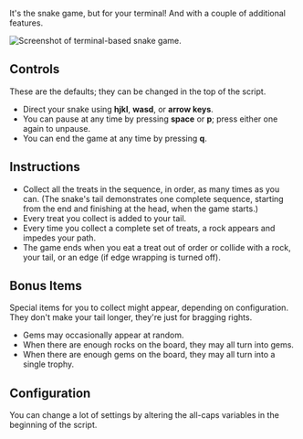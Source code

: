 It's the snake game, but for your terminal! And with a couple of additional features.

![Screenshot of terminal-based snake game.](screenshot.png)

Controls
--------
These are the defaults; they can be changed in the top of the script.

 * Direct your snake using **hjkl**, **wasd**, or **arrow keys**.
 * You can pause at any time by pressing **space** or **p**; press either one
   again to unpause.
 * You can end the game at any time by pressing **q**.


Instructions
------------

 * Collect all the treats in the sequence, in order, as many times as you can.
   (The snake's tail demonstrates one complete sequence, starting from the
   end and finishing at the head, when the game starts.)
 * Every treat you collect is added to your tail.
 * Every time you collect a complete set of treats, a rock appears and impedes
   your path.
 * The game ends when you eat a treat out of order or collide with a rock,
   your tail, or an edge (if edge wrapping is turned off).

Bonus Items
-----------
Special items for you to collect might appear, depending on configuration.
They don't make your tail longer, they're just for bragging rights.

 * Gems may occasionally appear at random.
 * When there are enough rocks on the board, they may all turn into gems.
 * When there are enough gems on the board, they may all turn into a single
   trophy.


Configuration
-------------
You can change a lot of settings by altering the all-caps variables in the
beginning of the script.
